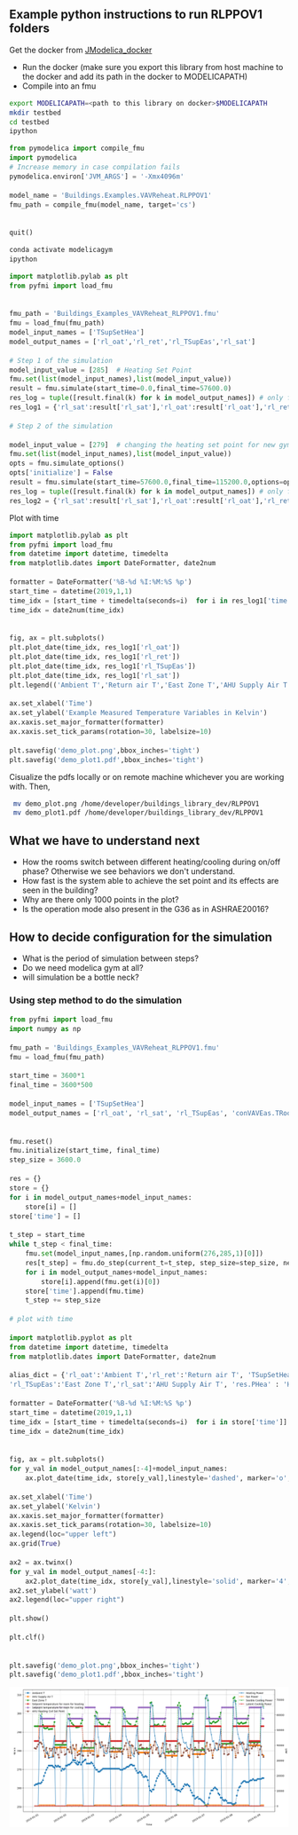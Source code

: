 ## Example python instructions to run RLPPOV1 folders

Get the docker from [JModelica_docker](https://github.com/AvisekNaug/JModelica_docker)

* Run the docker (make sure you export this library from host machine to the docker and add its path in the docker to MODELICAPATH)
* Compile into an fmu

```bash
export MODELICAPATH=<path to this library on docker>$MODELICAPATH
mkdir testbed
cd testbed
ipython
```

```python
from pymodelica import compile_fmu
import pymodelica
# Increase memory in case compilation fails
pymodelica.environ['JVM_ARGS'] = '-Xmx4096m'

model_name = 'Buildings.Examples.VAVReheat.RLPPOV1'
fmu_path = compile_fmu(model_name, target='cs')


quit()
```

```bash
conda activate modelicagym
ipython
```

```python
import matplotlib.pylab as plt
from pyfmi import load_fmu


fmu_path = 'Buildings_Examples_VAVReheat_RLPPOV1.fmu'
fmu = load_fmu(fmu_path)
model_input_names = ['TSupSetHea']
model_output_names = ['rl_oat','rl_ret','rl_TSupEas','rl_sat']

# Step 1 of the simulation
model_input_value = [285]  # Heating Set Point
fmu.set(list(model_input_names),list(model_input_value))
result = fmu.simulate(start_time=0.0,final_time=57600.0)
res_log = tuple([result.final(k) for k in model_output_names]) # only final value
res_log1 = {'rl_sat':result['rl_sat'],'rl_oat':result['rl_oat'],'rl_ret':result['rl_ret'],'rl_TSupEas':result['rl_TSupEas'],'rl_EHea':result['res.EHea'],'time':result['time']}

# Step 2 of the simulation

model_input_value = [279]  # changing the heating set point for new gym step method of the Heating Set Point
fmu.set(list(model_input_names),list(model_input_value))
opts = fmu.simulate_options()
opts['initialize'] = False
result = fmu.simulate(start_time=57600.0,final_time=115200.0,options=opts)
res_log = tuple([result.final(k) for k in model_output_names]) # only final value
res_log2 = {'rl_sat':result['rl_sat'],'rl_oat':result['rl_oat'],'rl_ret':result['rl_ret'],'rl_TSupEas':result['rl_TSupEas'],'rl_EHea':result['res.EHea'],'time':result['time']}
```

Plot with time
```python
import matplotlib.pylab as plt
from pyfmi import load_fmu
from datetime import datetime, timedelta
from matplotlib.dates import DateFormatter, date2num

formatter = DateFormatter('%B-%d %I:%M:%S %p')
start_time = datetime(2019,1,1)
time_idx = [start_time + timedelta(seconds=i)  for i in res_log1['time']]
time_idx = date2num(time_idx)


fig, ax = plt.subplots()
plt.plot_date(time_idx, res_log1['rl_oat'])
plt.plot_date(time_idx, res_log1['rl_ret'])
plt.plot_date(time_idx, res_log1['rl_TSupEas'])
plt.plot_date(time_idx, res_log1['rl_sat'])
plt.legend(('Ambient T','Return air T','East Zone T','AHU Supply Air T'))

ax.set_xlabel('Time')
ax.set_ylabel('Example Measured Temperature Variables in Kelvin')
ax.xaxis.set_major_formatter(formatter)
ax.xaxis.set_tick_params(rotation=30, labelsize=10)

plt.savefig('demo_plot.png',bbox_inches='tight')
plt.savefig('demo_plot1.pdf',bbox_inches='tight')
```
Cisualize the pdfs locally or on remote machine whichever you are working with.
Then,
```bash
 mv demo_plot.png /home/developer/buildings_library_dev/RLPPOV1
 mv demo_plot1.pdf /home/developer/buildings_library_dev/RLPPOV1
```

## What we have to understand next
* How the rooms switch between different heating/cooling during on/off phase? Otherwise we see behaviors we don't understand.
* How fast is the system able to achieve the set point and its effects are seen in the building?
* Why are there only 1000 points in the plot?
* Is the operation mode also present in the G36 as in ASHRAE20016?

## How to decide configuration for the simulation
* What is the period of simulation between steps?
* Do we need modelica gym at all?
* will simulation be a bottle neck?

### Using step method to do the simulation
```python
from pyfmi import load_fmu
import numpy as np

fmu_path = 'Buildings_Examples_VAVReheat_RLPPOV1.fmu'
fmu = load_fmu(fmu_path)

start_time = 3600*1
final_time = 3600*500

model_input_names = ['TSupSetHea']
model_output_names = ['rl_oat', 'rl_sat', 'rl_TSupEas', 'conVAVEas.TRooHeaSet', 'conVAVEas.TRooCooSet', 'res.PHea', 'res.PFan', 'res.PCooSen', 'res.PCooLat']


fmu.reset()
fmu.initialize(start_time, final_time)
step_size = 3600.0

res = {}
store = {}
for i in model_output_names+model_input_names:
    store[i] = []
store['time'] = []

t_step = start_time
while t_step < final_time:
    fmu.set(model_input_names,[np.random.uniform(276,285,1)[0]])
    res[t_step] = fmu.do_step(current_t=t_step, step_size=step_size, new_step=True)
    for i in model_output_names+model_input_names:
        store[i].append(fmu.get(i)[0])
    store['time'].append(fmu.time)
    t_step += step_size

# plot with time

import matplotlib.pyplot as plt
from datetime import datetime, timedelta
from matplotlib.dates import DateFormatter, date2num

alias_dict = {'rl_oat':'Ambient T','rl_ret':'Return air T', 'TSupSetHea':'AHU Heating Coil Set Point',\
'rl_TSupEas':'East Zone T','rl_sat':'AHU Supply Air T', 'res.PHea' : 'Heating Power', 'conVAVEas.TRooHeaSet':'Setpoint temperature for room for heating', 'conVAVEas.TRooCooSet': 'Setpoint temperature for room for cooling', 'res.PFan':'Fan Power', 'res.PCooSen':'Sesible Cooling Power', 'res.PCooLat':'Latent Cooling Power'}

formatter = DateFormatter('%B-%d %I:%M:%S %p')
start_time = datetime(2019,1,1)
time_idx = [start_time + timedelta(seconds=i)  for i in store['time']]
time_idx = date2num(time_idx)


fig, ax = plt.subplots()
for y_val in model_output_names[:-4]+model_input_names:
    ax.plot_date(time_idx, store[y_val],linestyle='dashed', marker='o',label=alias_dict[y_val])

ax.set_xlabel('Time')
ax.set_ylabel('Kelvin')
ax.xaxis.set_major_formatter(formatter)
ax.xaxis.set_tick_params(rotation=30, labelsize=10)
ax.legend(loc="upper left")
ax.grid(True)

ax2 = ax.twinx()
for y_val in model_output_names[-4:]:
    ax2.plot_date(time_idx, store[y_val],linestyle='solid', marker='4',label=alias_dict[y_val])
ax2.set_ylabel('watt')
ax2.legend(loc="upper right")

plt.show()

plt.clf()


plt.savefig('demo_plot.png',bbox_inches='tight')
plt.savefig('demo_plot1.pdf',bbox_inches='tight')
```

![](https://github.com/AvisekNaug/buildings_library_dev/blob/master/RLPPOV1/plots/Plot2UnderStandVars.png)
